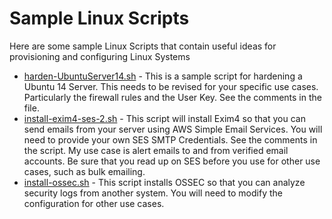 # Sample Linux Scripts
Here are some sample Linux Scripts that contain useful ideas for provisioning and configuring Linux Systems

* [harden-UbuntuServer14.sh](../harden-UbuntuServer14.sh) - This is a sample script for hardening a Ubuntu 14 Server.  This needs to be revised for your specific use cases.  Particularly the firewall rules and the User Key.  See the comments in the file.
* [install-exim4-ses-2.sh](../install-exim4-ses-2.sh) - This script will install Exim4 so that you can send emails from your server using AWS Simple Email Services.  You will need to provide your own SES SMTP Credentials.  See the comments in the script. My use case is alert emails to and from verified email accounts.  Be sure that you read up on SES before you use for other use cases, such as bulk emailing.
* [install-ossec.sh](../install-ossec.sh) - This script installs OSSEC so that you can analyze security logs from another system.  You will need to modify the configuration for other use cases.
